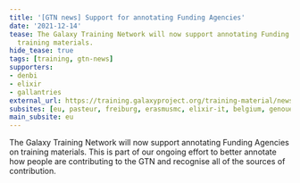 ```yaml
---
title: '[GTN news] Support for annotating Funding Agencies'
date: '2021-12-14'
tease: The Galaxy Training Network will now support annotating Funding Agencies on
  training materials.
hide_tease: true
tags: [training, gtn-news]
supporters:
- denbi
- elixir
- gallantries
external_url: https://training.galaxyproject.org/training-material/news/2021/12/14/funding.html
subsites: [eu, pasteur, freiburg, erasmusmc, elixir-it, belgium, genouest]
main_subsite: eu
---
```


The Galaxy Training Network will now support annotating Funding Agencies on training materials. This is part of our ongoing effort to better annotate how people are contributing to the GTN and recognise all of the sources of contribution.


